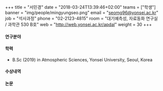 +++
title = "서민경"
date = "2018-03-24T13:39:46+02:00"
teams = ["학생"]
banner = "img/people/mingyungseo.png"
email = "seomg96@yonsei.ac.kr"
job = "석사과정"
phone = "02-2123-4815"
room = "대기예측성, 자료동화 연구실 / 과학관 530 B호"
web = "http://web.yonsei.ac.kr/apdal"
weight = 30
+++

#### 연구분야

#### 학력
+ B.Sc (2019) in Atmospheric Sciences, Yonsei University, Seoul, Korea

#### 수상내역

#### 논문

